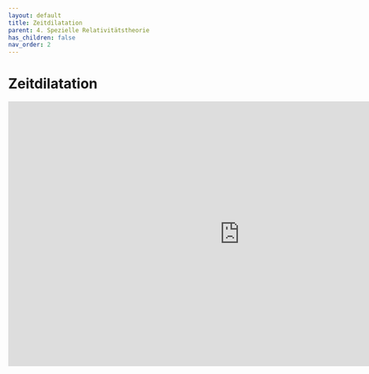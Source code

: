 ```yaml
---
layout: default
title: Zeitdilatation
parent: 4. Spezielle Relativitätstheorie
has_children: false
nav_order: 2
---
```

# Zeitdilatation

<iframe scrolling="no" src="https://www.geogebra.org/material/iframe/id/EKh9pFWx/width/938/height/537/border/888888/smb/false/stb/false/stbh/false/ai/false/asb/false/sri/true/rc/false/ld/false/sdz/false/ctl/false" width="938px" height="537px" style="border:0px;"> </iframe>
